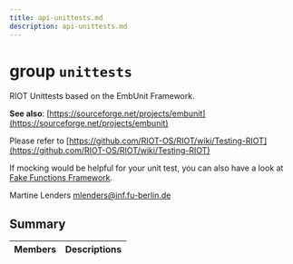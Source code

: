 ```yaml
---
title: api-unittests.md
description: api-unittests.md
---
```

# group `unittests` 

RIOT Unittests based on the EmbUnit Framework.

**See also**: [https://sourceforge.net/projects/embunit](https://sourceforge.net/projects/embunit)

Please refer to [https://github.com/RIOT-OS/RIOT/wiki/Testing-RIOT](https://github.com/RIOT-OS/RIOT/wiki/Testing-RIOT)

If mocking would be helpful for your unit test, you can also have a look at [Fake Functions Framework](./doc/starlight-docs/src/content/docs/apidoc/api-undefined.md#group__pkg__fff).

Martine Lenders [mlenders@inf.fu-berlin.de](mailto:mlenders@inf.fu-berlin.de)

## Summary

 Members                        | Descriptions                                
--------------------------------|---------------------------------------------


